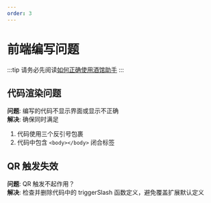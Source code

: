 ```yaml
---
order: 3
---
```


# 前端编写问题

:::tip
请务必先阅读[如何正确使用酒馆助手](/guide/基本用法/如何正确使用酒馆助手.md)
:::

## 代码渲染问题

**问题**: 编写的代码不显示界面或显示不正确  
**解决**:  确保同时满足

1. 代码使用三个反引号包裹
2. 代码中包含 `<body></body>` 闭合标签

## QR 触发失效

**问题**: QR 触发不起作用？  
**解决**: 检查并删除代码中的 triggerSlash 函数定义，避免覆盖扩展默认定义
